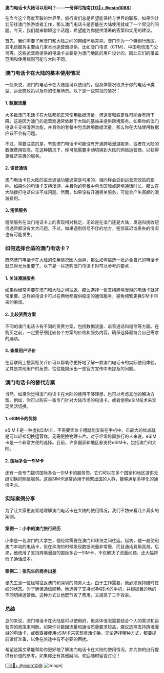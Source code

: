 **澳门电话卡大陆可以用吗？——一份详尽指南[[TG💪+ @esim1088](https://t.me/s/esim1088)]**

在当今这个高度互联的世界里，旅行者们总是希望能保持与世界的联系。如果你计划前往澳门旅游或者工作，那么澳门电话卡是否能在大陆使用就成了一个常见的问题。今天，我们就来聊聊这个话题，希望能为你提供清晰的答案和实用的建议。

首先，我们需要了解澳门和大陆之间的网络环境差异。澳门作为一个特别行政区，其电信服务主要由几家本地运营商提供，比如澳门电讯（CTM）、中国电信澳门公司等。这些运营商提供的电话卡主要是为澳门地区的用户设计的，因此它们的覆盖范围和使用规则可能与大陆不同。

### **澳门电话卡在大陆的基本使用情况**

一般来说，澳门的电话卡在大陆是可以使用的，但具体情况取决于你的电话卡类型、运营商政策以及你的使用场景。以下是一些常见的情况：

#### **1. 数据流量**
大多数澳门电话卡在大陆都能正常使用数据流量，但速度和稳定性可能会有所下降。这是因为澳门的运营商通常依赖于大陆的基站来提供跨境服务。如果你的澳门电话卡支持漫游功能，并且你的套餐中包含跨境数据流量，那么你在大陆使用数据应该不会有问题。

不过，需要注意的是，有些澳门电话卡可能没有开通跨境漫游服务，或者在大陆的数据费用较高。在这种情况下，你可能需要手动切换到大陆的网络运营商，以获得更经济实惠的服务。

#### **2. 语音通话**
澳门电话卡在大陆的语音通话功能通常是可用的，但同样会受到运营商政策的影响。如果你的电话卡支持漫游，并且你的套餐中包含国际或跨境通话时长，那么在大陆拨打电话应该不成问题。然而，如果没有开通相关服务，可能会产生高额的漫游费用。

#### **3. 短信服务**
短信服务在澳门电话卡上的表现相对稳定，无论是在澳门还是大陆，发送和接收短信通常都没有太大问题。不过，如果遇到信号不佳的地方，短信延迟或丢失的情况也有可能发生。

### **如何选择合适的澳门电话卡？**

既然澳门电话卡在大陆的使用情况因人而异，那么如何挑选一张适合自己的电话卡就显得尤为重要了。以下是一些选购澳门电话卡时可以参考的要点：

#### **1. 关注漫游服务**
如果你经常需要在澳门和大陆之间往返，那么选择一张支持跨境漫游的电话卡就非常重要。这样的电话卡可以在两地都提供稳定的通信服务，避免频繁更换SIM卡带来的麻烦。

#### **2. 比较资费方案**
不同的澳门电话卡有不同的资费方案，包括数据流量、语音通话和短信等方面。在购买之前，一定要仔细比较各个方案的价格和服务内容，确保选择最符合自己需求的选项。

#### **3. 查看用户评价**
在互联网上搜索相关评价可以帮助你更好地了解一款澳门电话卡的实际使用体验。尤其是其他用户的反馈，往往能揭示出一些官方宣传中未提及的问题。

### **澳门电话卡的替代方案**

当然，如果你觉得澳门电话卡在大陆的使用不够理想，也可以考虑其他的解决方案。例如，你可以购买一张专门针对大陆市场的电话卡，或者使用eSIM技术来实现灵活切换。

#### **1. eSIM卡的优势**
eSIM卡是一种虚拟SIM卡，不需要实体卡槽就能安装在手机中。它最大的优点就是可以轻松切换运营商，无需更换物理卡片。对于经常跨国旅行的人来说，eSIM卡是一个非常方便的选择。目前，许多国家和地区都支持eSIM卡，包括澳门和大陆。

#### **2. 国际多合一SIM卡**
还有一些专门提供国际多合一SIM卡的服务商，它们可以在多个国家和地区提供无缝切换的网络服务。这类SIM卡通常适用于频繁出国的人群，能够满足多样化的通信需求。

### **实际案例分享**

为了让大家更直观地理解澳门电话卡在大陆的使用情况，我们不妨来看几个真实的案例。

#### **案例一：小李的澳门旅行经历**
小李是一名澳门的大学生，他经常需要在澳门和珠海之间往返。起初，他一直使用澳门本地的电话卡，但在珠海的时候发现数据流量非常慢，而且通话费用高昂。后来，他改用了支持跨境漫游的国际多合一SIM卡，不仅解决了流量问题，还大幅降低了通话成本。

#### **案例二：张先生的商务出差**
张先生是一位经常往返澳门和深圳的商务人士。由于工作需要，他必须保持随时在线的状态。为了确保通信顺畅，他选择了支持eSIM技术的手机，并根据目的地的不同切换运营商。这种方式让他既节省了费用，又提高了工作效率。

### **总结**

总的来说，澳门电话卡在大陆是可以使用的，但具体情况需要结合个人的需求和运营商的政策来判断。如果你对数据流量和通话质量要求较高，建议选择支持跨境漫游的电话卡，或者直接使用eSIM卡来实现灵活切换。无论选择哪种方式，都要提前做好准备，以免在旅途中有不必要的困扰。

希望这篇文章能帮助你更好地了解澳门电话卡在大陆的使用情况，并为你的出行提供有价值的参考。如果你还有其他疑问，欢迎随时留言讨论！

[[TG💪+ @esim1088](https://t.me/s/esim1088) ![Image](https://i.postimg.cc/4NQfJmqS/Snipaste-2025-05-13-00-14-12.png)]